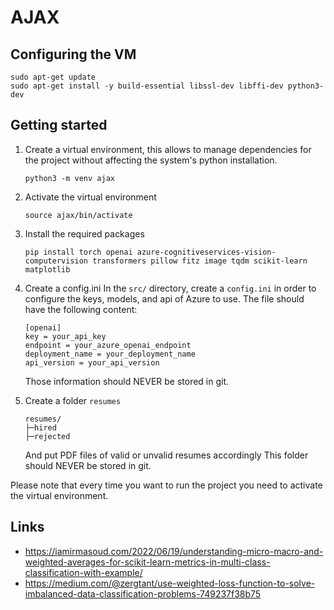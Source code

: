 # AJAX

## Configuring the VM
```
sudo apt-get update
sudo apt-get install -y build-essential libssl-dev libffi-dev python3-dev
```

## Getting started

1. Create a virtual environment, this allows to manage dependencies for the project without affecting the system's python installation.
   ```
   python3 -m venv ajax
   ```

2. Activate the virtual environment
   ```
   source ajax/bin/activate
   ```
   
3. Install the required packages
   ```
   pip install torch openai azure-cognitiveservices-vision-computervision transformers pillow fitz image tqdm scikit-learn matplotlib
   ```
4. Create a config.ini
   In the `src/` directory, create a `config.ini` in order to configure the keys, models, and api of Azure to use.
   The file should have the following content:
   ```
   [openai]
   key = your_api_key
   endpoint = your_azure_openai_endpoint
   deployment_name = your_deployment_name
   api_version = your_api_version
   ```
   Those information should NEVER be stored in git. 
5. Create a folder `resumes`
   ```
   resumes/
   ├─hired
   ├─rejected
   ```
   And put PDF files of valid or unvalid resumes accordingly
   This folder should NEVER be stored in git.

Please note that every time you want to run the project you need to activate the virtual environment. 

## Links
* https://iamirmasoud.com/2022/06/19/understanding-micro-macro-and-weighted-averages-for-scikit-learn-metrics-in-multi-class-classification-with-example/
* https://medium.com/@zergtant/use-weighted-loss-function-to-solve-imbalanced-data-classification-problems-749237f38b75
